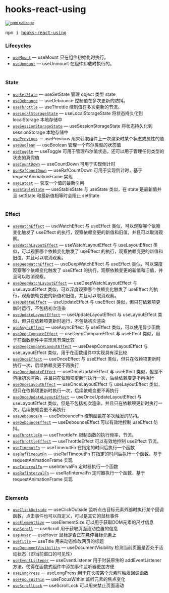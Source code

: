 <div>
  <h1>
    hooks-react-using
  </h1>
  <sup>
    <a href="https://www.npmjs.com/package/hooks-react-using">
       <img src="https://img.shields.io/npm/v/hooks-react-using.svg" alt="npm package" />
    </a>
  </sup>
  <pre>npm i <a href="https://www.npmjs.com/package/hooks-react-using">hooks-react-using</a></pre>
</div>

### Lifecycles

- [`useMount`](https://github.com/laterly/hooks-react-using/blob/master/docs/life-cycle/use-mount/useMount.md) &mdash; useMount 只在组件初始化时执行。
- [`useUnmount`](https://github.com/laterly/hooks-react-using/blob/master/docs/life-cycle/use-unmount/useUnmount.md) &mdash; useUnmount 在组件卸载时执行的。
  <br/>
  <br/>

### State

- [`useSetState`](https://github.com/laterly/hooks-react-using/blob/master/docs/state/use-set-state/useSetState.md) &mdash; useSetState 管理 object 类型 state
- [`useDebounce`](https://github.com/laterly/hooks-react-using/blob/master/docs/state/use-debounce/useDebounce.md) &mdash; useDebounce 控制值在多次更新的防抖。
- [`useThrottle`](https://github.com/laterly/hooks-react-using/blob/master/docs/state/use-thtottle/useThrottle.md) &mdash; useThrottle 控制值在多次更新的节流。
- [`useLocalStorageState`](https://github.com/laterly/hooks-react-using/blob/master/docs/state/use-local-storage-state/useLocalStorageState.md) &mdash; useLocalStorageState 将状态持久化到 localStorage 本地存储中
- [`useSessionStorageState`](https://github.com/laterly/hooks-react-using/blob/master/docs/state/use-session-storage-state/useSessionStorageState.md) &mdash; useSessionStorageState 将状态持久化到 sessionStorage 本地存储中
- [`usePrevious`](https://github.com/laterly/hooks-react-using/blob/master/docs/state/use-previous/usePrevious.md) &mdash; usePrevious 用来获取组件上一次渲染时某个状态或属性的值
- [`useBoolean`](https://github.com/laterly/hooks-react-using/blob/master/docs/state/use-boolean/useBoolean.md) &mdash; useBoolean 管理一个布尔类型的状态值
- [`useToggle`](https://github.com/laterly/hooks-react-using/blob/master/docs/state/use-toggle/useToggle.md) &mdash; useToggle 可用于管理布尔值状态，还可以用于管理任何类型的状态的真假值
- [`useCountDown`](https://github.com/laterly/hooks-react-using/blob/master/docs/state/use-count-down/useCountDown.md) &mdash; useCountDown 可用于实现倒计时
- [`useRafCountDown`](https://github.com/laterly/hooks-react-using/blob/master/docs/state/use-raf-count-down/useRafCountDown.md) &mdash; useRafCountDown 可用于实现倒计时，基于 requestAnimationFrame 实现
- [`useLatest`](https://github.com/laterly/hooks-react-using/blob/master/docs/state/use-latest/useLatest.md) &mdash; 获取一个值的最新引用
- [`useStableState`](https://github.com/laterly/hooks-react-using/blob/master/docs/state/use-stable-state/useStableState.md) &mdash; useStableState 与 useState 类似，在 state 是最新值并且 setState 和最新值相等时会阻止 setState
  <br/>
  <br/>

### Effect

- [`useWatchEffect`](https://github.com/laterly/hooks-react-using/blob/master/docs/effect/use-watch-effect/useWatchEffect.md) &mdash; useWatchEffect 与 useEffect 类似，可以观察哪个依赖变化触发了 useEffect 的执行，观察依赖变更的新值和旧值，并且可以取消观察。
- [`useWatchLayoutEffect`](https://github.com/laterly/hooks-react-using/blob/master/docs/effect/use-watch-layout-effect/useWatchLayoutEffect.md) &mdash; useWatchLayoutEffect 与 useLayoutEffect 类似，可以观察哪个依赖变化触发了 useEffect 的执行，观察依赖变更的新值和旧值，并且可以取消观察。
- [`useDeepWatchEffect`](https://github.com/laterly/hooks-react-using/blob/master/docs/effect/use-deep-watch-effect/useDeepWatchEffect.md) &mdash; useDeepWatchEffect 与 useEffect 类似，可以深度观察哪个依赖变化触发了 useEffect 的执行，观察依赖变更的新值和旧值，并且可以取消观察。
- [`useDeepWatchLayoutEffect`](https://github.com/laterly/hooks-react-using/blob/master/docs/effect/use-deep-watch-layout-effect/useDeepWatchLayoutEffect.md) &mdash; useDeepWatchLayoutEffect 与 useLayoutEffect 类似，可以深度观察哪个依赖变化触发了 useEffect 的执行，观察依赖变更的新值和旧值，并且可以取消观察。
- [`useUpdateEffect`](https://github.com/laterly/hooks-react-using/blob/master/docs/effect/use-update-effect/useUpdateEffect.md) &mdash; useUpdateEffect 与 useEffect 类似，但只在依赖项更新时运行，不包括初次渲染
- [`useUpdateLayoutEffect`](https://github.com/laterly/hooks-react-using/blob/master/docs/effect/use-update-layout-effect/useUpdateLayoutEffect.md) &mdash; useUpdateLayoutEffect 与 useLayoutEffect 类似，但只在依赖项更新时运行，不包括初次渲染
- [`useAsyncEffect`](https://github.com/laterly/hooks-react-using/blob/master/docs/effect/use-async-effect/useAsyncEffect.md) &mdash; useAsyncEffect 与 useEffect 类似，可以使用异步函数
- [`useDeepCompareEffect`](https://github.com/laterly/hooks-react-using/blob/master/docs/effect/use-deep-compare-effect/useDeepCompareEffect.md) &mdash; useDeepCompareEffect 与 useEffect 类似，用于在函数组件中实现具有深比较
- [`useDeepCompareLayoutEffect`](https://github.com/laterly/hooks-react-using/blob/master/docs/effect/use-deep-compare-layout-effect/useDeepCompareLayoutEffect.md) &mdash; useDeepCompareLayoutEffect 与 useLayoutEffect 类似，用于在函数组件中实现具有深比较
- [`useOnceEffect`](https://github.com/laterly/hooks-react-using/blob/master/docs/effect/use-once-effect/useOnceEffect.md) &mdash; useOnceEffect 与 useEffect 类似，但只在依赖项更新时执行一次，后续依赖变更不再执行
- [`useOnceUpdateEffect`](https://github.com/laterly/hooks-react-using/blob/master/docs/effect/use-once-update-effect/useOnceUpdateEffect.md) &mdash; useOnceUpdateEffect 与 useEffect 类似，但是不包括初次渲染，并且只在依赖项更新时执行一次，后续依赖变更不再执行
- [`useOnceLayoutEffect`](https://github.com/laterly/hooks-react-using/blob/master/docs/effect/use-once-layout-effect/useOnceLayoutEffect.md) &mdash; useOnceLayoutEffect 与 useLayoutEffect 类似，但只在依赖项更新时执行一次，后续依赖变更不再执行
- [`useOnceUpdateLayoutEffect`](https://github.com/laterly/hooks-react-using/blob/master/docs/effect/use-once-update-layout-effect/useOnceUpdateLayoutEffect.md) &mdash; useOnceUpdateLayoutEffect 与 useLayoutEffect 类似，但是不包括初次渲染，并且只在依赖项更新时执行一次，后续依赖变更不再执行
- [`useDebounceFn`](https://github.com/laterly/hooks-react-using/blob/master/docs/effect/use-debounce-fn/useDebounceFn.md) &mdash; useDebounceFn 控制函数在多次触发的防抖。
- [`useDebounceEffect`](https://github.com/laterly/hooks-react-using/blob/master/docs/effect/use-debounce-effect/useDebounceEffect.md) &mdash; useDebounceEffect 可以有效地控制 useEffect 防抖。
- [`useThrottleFn`](https://github.com/laterly/hooks-react-using/blob/master/docs/effect/use-throttle-fn/useThrottleFn.md) &mdash; useThrottleFn 限制函数的执行频率，节流。
- [`useThrottleEffect`](https://github.com/laterly/hooks-react-using/blob/master/docs/effect/use-throttle-effect/useThrottleEffect.md) &mdash; useThrottleEffect 可以有效地控制 useEffect 节流。
- [`useTimeoutFn`](https://github.com/laterly/hooks-react-using/blob/master/docs/effect/use-timeout-fn/useTimeoutFn.md) &mdash; useTimeoutFn 在指定的时间后执行一个函数
- [`useRafTimeoutFn`](https://github.com/laterly/hooks-react-using/blob/master/docs/effect/use-raf-timeout-fn/useRafTimeoutFn.md) &mdash; useRafTimeoutFn 在指定的时间后执行一个函数，基于 requestAnimationFrame 实现
- [`useIntervalFn`](https://github.com/laterly/hooks-react-using/blob/master/docs/effect/use-interval-fn/useIntervalFn.md) &mdash; useIntervalFn 定时器执行一个函数
- [`useRafIntervalFn`](https://github.com/laterly/hooks-react-using/blob/master/docs/effect/use-raf-interval-fn/useRafIntervalFn.md) &mdash; useRafIntervalFn 定时器执行一个函数，基于 requestAnimationFrame 实现
  <br/>
  <br/>

### Elements

- [`useClickOutside`](https://github.com/laterly/hooks-react-using/blob/master/docs/elements/use-click-outside/useClickOutside.md) &mdash; useClickOutside 监听点击目标元素外部时执行某个回调函数，点击事件也可以自定义，可以是其它的鼠标事件
- [`useElementSize`](https://github.com/laterly/hooks-react-using/blob/master/docs/elements/use-element-size/useElementSize.md) &mdash; useElementSize 可以用于获取DOM元素的尺寸信息
- [`useScroll`](https://github.com/laterly/hooks-react-using/blob/master/docs/elements/use-scroll/useScroll.md) &mdash; useScroll 用于获取页面滚动位置的信息
- [`useHover`](https://github.com/laterly/hooks-react-using/blob/master/docs/elements/use-hover/useHover.md) &mdash; useHover 鼠标是否正在悬停目标元素上
- [`useTitle`](https://github.com/laterly/hooks-react-using/blob/master/docs/elements/use-title/useTitle.md) &mdash; useTitle 用来动态修改网页的标题
- [`useDocumentVisibility`](https://github.com/laterly/hooks-react-using/blob/master/docs/elements/use-document-visibility/useDocumentVisibility.md) &mdash; useDocumentVisibility 检测当前页面是否处于活动状态（即当前窗口的可见性）
- [`useEventListener`](https://github.com/laterly/hooks-react-using/blob/master/docs/elements/use-event-listener/useEventListener.md) &mdash; useEventListener 用于封装原生的 addEventListener 方法，使得在函数式组件中添加事件监听器更加方便
- [`useLongPress`](https://github.com/laterly/hooks-react-using/blob/master/docs/elements/use-long-press/useLongPress.md) &mdash; useLongPress 用于在长按某个元素时触发回调函数
- [`useFocusWithin`](https://github.com/laterly/hooks-react-using/blob/master/docs/elements/use-focus-within/useFocusWithin.md) &mdash; useFocusWithin 监听元素的焦点变化
- [`useScrollLock`](https://github.com/laterly/hooks-react-using/blob/master/docs/elements/use-scroll-lock/useScrollLock.md) &mdash; useScrollLock 可以用来禁止页面滚动
